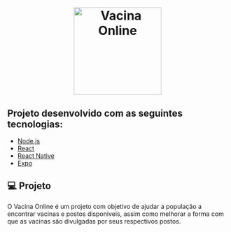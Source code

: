 <h1 align="center">
    <img alt="Vacina Online" width="200px" />
</h1>

## Projeto desenvolvido com as seguintes tecnologias:

- [Node.js](https://nodejs.org/en/)
- [React](https://reactjs.org)
- [React Native](https://facebook.github.io/react-native/)
- [Expo](https://expo.io/)

## 💻 Projeto

O Vacina Online é um projeto com objetivo de ajudar a população a encontrar vacinas e postos disponiveis, assim como melhorar a forma com que as vacinas são divulgadas por seus respectivos postos. 
